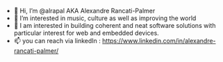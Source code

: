 - 👋 Hi, I’m @alrapal AKA Alexandre Rancati-Palmer
- 👀 I’m interested in music, culture as well as improving the world
- 🌱 I am interested in building coherent and neat software solutions with particular interest for web and embedded devices. 
- 📫 you can reach via linkedIn : https://www.linkedin.com/in/alexandre-rancati-palmer/

<!---
alrapal/alrapal is a ✨ special ✨ repository because its `README.md` (this file) appears on your GitHub profile.
You can click the Preview link to take a look at your changes.
--->
